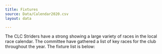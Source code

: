 ```yaml
---
title: Fixtures
source: Data/Calendar2020.csv
layout: data

---
```


The CLC Striders have a strong showing a large variety of races in the local race calendar. The committee have gathered a list of key races for the club throughout the year. The fixture list is below:
